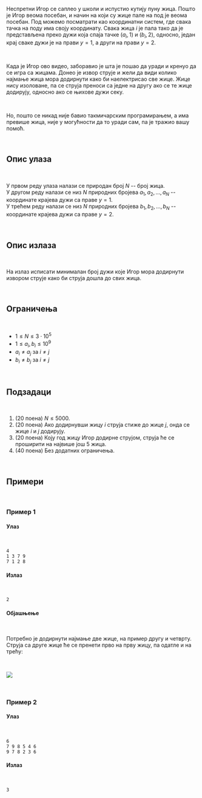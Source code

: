 ﻿Неспретни Игор се саплео у школи и испустио кутију пуну жица. Пошто је Игор веома посебан, и начин на који су жице пале на под је веома посебан. Под можемо посматрати као координатни систем, где свака тачка на поду има своју координату. Свака жица $i$ је пала тако да је представљена преко дужи која спаја тачке $(a_i, 1)$ и $(b_i, 2)$, односно, један крај сваке дужи је на прави $y = 1$, а други на прави $y = 2$.

<br>

Када је Игор ово видео, заборавио је шта је пошао да уради и кренуо да се игра са жицама. Донео је извор струје и жели да види колико најмање жица мора додирнути како би наелектрисао све жице. Жице нису изоловане, па се струја преноси са једне на другу ако се те жице додирују, односно ако се њихове дужи секу.

<br>

Но, пошто се никад није бавио такмичарским програмирањем, а има превише жица, није у могућности да то уради сам, па је тражио вашу помоћ.

<br>

## Опис улаза

<br>

У првом реду улаза налази се природан број $N$ -- број жица.<br>
У другом реду налази се низ $N$ природних бројева $a_1, a_2, ..., a_N$ -- координате крајева дужи са праве $y = 1$.<br>
У трећем реду налази се низ $N$ природних бројева $b_1, b_2, ..., b_N$ -- координате крајева дужи са праве $y = 2$.<br>

<br>

## Опис излаза

<br>

На излаз исписати минималан број дужи које Игор мора додирнути извором струје како би струја дошла до свих жица.

<br>

## Ограничења

<br>

- $1 \leq N \leq 3\cdot10^5$
- $1 \leq a_i, b_i \leq 10^9$
- $a_i \neq a_j$ за $i \neq j$
- $b_i \neq b_j$ за $i \neq j$

<br>

## Подзадаци

<br>

1. (20 поена) $N \leq 5000$. 
2. (20 поена) Ако додирнувши жицу $i$ струја стиже до жице $j$, онда се жице $i$ и $j$ додирују.
3. (20 поена) Коју год жицу Игор додирне струјом, струја ће се проширити на највише још $5$ жица.
4. (40 поена) Без додатних ограничења.

<br>

## Примери

<br>

### Пример 1
#### Улаз

<br>

```
4
1 3 7 9
7 1 2 8
```
#### Излаз

<br>

```
2
```
#### Објашњење

<br>

Потребно је додирнути најмање две жице, на пример другу и четврту. Струја са друге жице ће се пренети прво на прву жицу, па одатле и на трећу:

<br>

![](https://petljamediastorage.blob.core.windows.net/competitions/zice-sl1.png)

<br>

### Пример 2
#### Улаз

<br>

```
6
7 9 8 5 4 6 
9 7 8 2 3 6
```
#### Излаз

<br>

```
3
```
